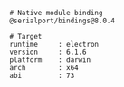     # Native module binding
    @serialport/bindings@8.0.4
    
    # Target
    runtime     : electron 
    version     : 6.1.6
    platform    : darwin
    arch        : x64
    abi         : 73
